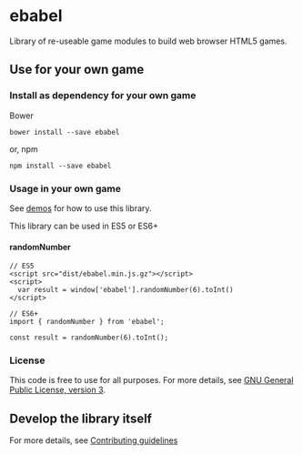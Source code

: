 # ebabel
Library of re-useable game modules to build web browser HTML5 games.

## Use for your own game

### Install as dependency for your own game

Bower
```
bower install --save ebabel
```

or, npm
```
npm install --save ebabel
```

### Usage in your own game

See [demos](demo/index.html) for how to use this library.

This library can be used in ES5 or ES6+

#### randomNumber
```
// ES5
<script src="dist/ebabel.min.js.gz"></script>
<script>
  var result = window['ebabel'].randomNumber(6).toInt()
</script>
```

```
// ES6+
import { randomNumber } from 'ebabel';

const result = randomNumber(6).toInt();
```

### License
This code is free to use for all purposes. For more details, see [GNU General Public License, version 3](LICENSE).


## Develop the library itself

For more details, see [Contributing guidelines](CONTRIBUTING.md)
